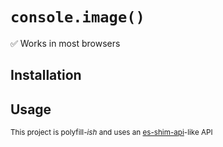 # `console.image()`

✅ Works in most browsers

## Installation

## Usage

<sup>This project is polyfill<i>-ish</i> and uses an [es-shim-api]-like API</sup>

[es-shim-api]: https://github.com/es-shims/es-shim-api
